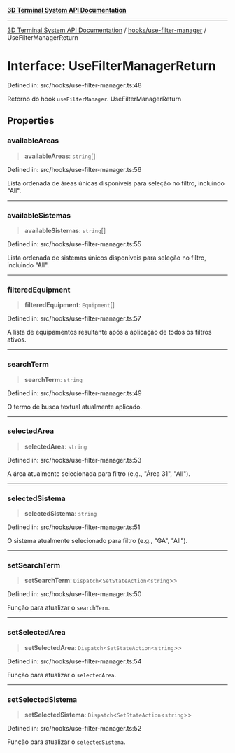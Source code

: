 [**3D Terminal System API Documentation**](../../../README.md)

***

[3D Terminal System API Documentation](../../../README.md) / [hooks/use-filter-manager](../README.md) / UseFilterManagerReturn

# Interface: UseFilterManagerReturn

Defined in: src/hooks/use-filter-manager.ts:48

Retorno do hook `useFilterManager`.
 UseFilterManagerReturn

## Properties

### availableAreas

> **availableAreas**: `string`[]

Defined in: src/hooks/use-filter-manager.ts:56

Lista ordenada de áreas únicas disponíveis para seleção no filtro, incluindo "All".

***

### availableSistemas

> **availableSistemas**: `string`[]

Defined in: src/hooks/use-filter-manager.ts:55

Lista ordenada de sistemas únicos disponíveis para seleção no filtro, incluindo "All".

***

### filteredEquipment

> **filteredEquipment**: `Equipment`[]

Defined in: src/hooks/use-filter-manager.ts:57

A lista de equipamentos resultante após a aplicação de todos os filtros ativos.

***

### searchTerm

> **searchTerm**: `string`

Defined in: src/hooks/use-filter-manager.ts:49

O termo de busca textual atualmente aplicado.

***

### selectedArea

> **selectedArea**: `string`

Defined in: src/hooks/use-filter-manager.ts:53

A área atualmente selecionada para filtro (e.g., "Área 31", "All").

***

### selectedSistema

> **selectedSistema**: `string`

Defined in: src/hooks/use-filter-manager.ts:51

O sistema atualmente selecionado para filtro (e.g., "GA", "All").

***

### setSearchTerm

> **setSearchTerm**: `Dispatch`\<`SetStateAction`\<`string`\>\>

Defined in: src/hooks/use-filter-manager.ts:50

Função para atualizar o `searchTerm`.

***

### setSelectedArea

> **setSelectedArea**: `Dispatch`\<`SetStateAction`\<`string`\>\>

Defined in: src/hooks/use-filter-manager.ts:54

Função para atualizar o `selectedArea`.

***

### setSelectedSistema

> **setSelectedSistema**: `Dispatch`\<`SetStateAction`\<`string`\>\>

Defined in: src/hooks/use-filter-manager.ts:52

Função para atualizar o `selectedSistema`.

